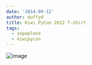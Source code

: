 ```yaml
---
date: '2014-09-12'
author: duffyd
title: Kiwi PyCon 2012 T-shirt
tags:
  - zopeplone
  - kiwipycon
---
```


![image](https://dm2301files.storage.live.com/y4m15YV754Jxi0siQpSCuS24NraUa0ph02cvgMvQ9oxcfK0hDjk78_CW89SAeW5qxp4DFFKqaONcOOtJo8ac8ZKQlc0SVMwDNnmUyTcfkdyNsqsxeaflpLxS1ocsBCW4CnH0G0Cac852C47ZGuURADvB2hM6N0nSihhJ5n-EO-1BF6oLHqc6kHN8RGyu_u6RJ5w?width=250&height=333&cropmode=none)
